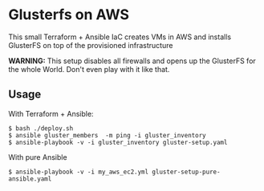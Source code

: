 # Glusterfs on AWS

This small Terraform + Ansible IaC creates VMs in AWS and installs GlusterFS on top of the provisioned infrastructure

**WARNING:** This setup disables all firewalls and opens up the GlusterFS for the whole World. Don't even play with it like that.

## Usage

With Terraform + Ansible:
```
$ bash ./deploy.sh
$ ansible gluster_members  -m ping -i gluster_inventory
$ ansible-playbook -v -i gluster_inventory gluster-setup.yaml
```

With pure Ansible
```
$ ansible-playbook -v -i my_aws_ec2.yml gluster-setup-pure-ansible.yaml
```